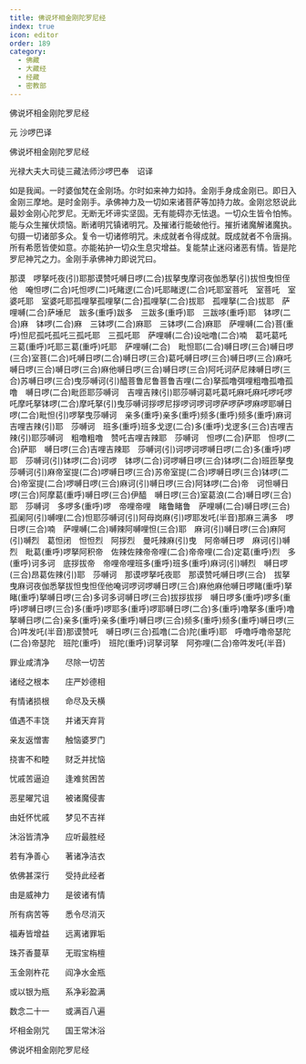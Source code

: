 ```yaml
---
title: 佛说坏相金刚陀罗尼经
index: true
icon: editor
order: 189
category:
  - 佛藏
  - 大藏经
  - 经藏
  - 密教部
---
```


  佛说坏相金刚陀罗尼经  

元 沙啰巴译  

佛说坏相金刚陀罗尼经  

光禄大夫大司徒三藏法师沙啰巴奉　诏译  

如是我闻。一时婆伽梵在金刚场。尔时如来神力如持。金刚手身成金刚已。即日入金刚三摩地。是时金刚手。承佛神力及一切如来诸菩萨等加持力故。金刚忿怒说此最妙金刚心陀罗尼。无断无坏谛实坚固。无有能碍亦无怯退。一切众生皆令怕怖。能与众生摧伏烦恼。断诸明咒镇诸明咒。及摧诸行能破他行。摧折诸魔解诸魔执。句摄一切诸部多众。复令一切诸修明咒。未成就者令得成就。既成就者不令唐捐。所有希愿皆使如意。亦能祐护一切众生息灾增益。复能禁止迷闷诸恶有情。皆是陀罗尼神咒之力。金刚手承佛神力即说咒曰。  

那谟　啰拏吒夜(引)耶那谟赞吒嚩日啰(二合)拔拏曳摩诃夜伽悉拏(引)拔怛曳怛侄他　唵怛啰(二合)吒怛啰(二)吒睹逻(二合)吒耶睹逻(二合)吒耶室菩吒　室菩吒　室婆吒耶　室婆吒耶孤哩拏孤哩拏(二合)孤哩拏(二合)拔耶　孤哩拏(二合)拔耶　萨哩嚩(二合)萨埵尼　跋多(重呼)跋多　三跋多(重呼)耶　三跋哆(重呼)耶　钵啰(二合)麻　钵啰(二合)麻　三钵啰(二合)麻耶　三钵啰(二合)麻耶　萨哩嚩(二合)菩(重呼)怛尼孤吒孤吒三孤吒耶　三孤吒耶　萨哩嚩(二合)设咄噜(二合)喃　葛吒葛吒　三葛(重呼)吒耶三葛(重呼)吒耶　萨哩嚩(二合)　毗怛耶(二合)嚩日啰(三合)嚩日啰(三合)室菩(二合)吒嚩日啰(二合)嚩日啰(三合)葛吒嚩日啰(三合)嚩日啰(三合)麻吒嚩日啰(三合)嚩日啰(三合)麻他嚩日啰(三合)嚩日啰(三合)阿吒诃萨尼辣嚩日啰(三合)苏嚩日啰(三合)曳莎嚩诃(引)醯菩鲁尼鲁菩鲁吉哩(二合)拏孤噜弭哩粗噜孤噜孤噜　嚩日啰(二合)毗匝耶莎嚩诃　吉哩吉辣(引)耶莎嚩诃葛吒葛吒麻吒麻吒啰吒啰吒摩吒拏钵啰(二合)摩吒拏(引)曳莎嚩诃拶啰尼拶啰诃啰诃啰萨啰萨啰麻啰耶嚩日啰(二合)毗怛(引)啰拏曳莎嚩诃　亲多(重呼)亲多(重呼)频多(重呼)频多(重呼)麻诃吉哩吉辣(引)耶　莎嚩诃　班多(重呼)班多戈逻(二合)多(重呼)戈逻多(三合)吉哩吉辣(引)耶莎嚩诃　粗噜粗噜　赞吒吉哩吉辣耶　莎嚩诃　怛啰(二合)萨耶　怛啰(二合)萨耶　嚩日啰(三合)吉哩吉辣耶　莎嚩诃(引)诃啰诃啰嚩日啰(二合)多(重呼)啰耶　莎嚩诃(引)钵啰(二合)诃啰　钵啰(二合)诃啰嚩日啰(三合)钵啰(二合)班匝拏曳　莎嚩诃(引)麻帝室提(二合)啰嚩日啰(三合)苏帝室提(二合)啰嚩日啰(三合)钵啰(二合)帝室提(二合)啰嚩日啰(三合)麻诃(引)嚩日啰(三合)阿钵啰(二合)帝　诃怛嚩日啰(三合)阿摩葛(重呼)嚩日啰(三合)伊醯　嚩日啰(三合)室葛浪(二合)嚩日啰(三合)耶　莎嚩诃　多啰多(重呼)啰　帝哩帝哩　睹鲁睹鲁　萨哩嚩(二合)嚩日啰(三合)孤阑阿(引)嚩哩(二合)怛耶莎嚩诃(引)阿母岗麻(引)啰耶发吒(半音)那麻三满多　啰日啰(三合)喃　萨哩嚩(二合)嚩辣阿嚩哩怛(三合)耶　麻诃(引)嚩日啰(三合)麻阿(引)嚩烈　葛怛闭　怛怛烈　阿拶烈　曼吒辣麻(引)曳　阿帝嚩日啰　麻诃(引)嚩烈　毗葛(重呼)啰拏阿积帝　佐辣佐辣帝帝哩(二合)帝帝哩(二合)定葛(重呼)烈　多(重呼)诃多诃　底拶拔帝　帝哩帝哩班多(重呼)班多(重呼)麻诃(引)嚩烈　嚩日啰(三合)昂葛佐辣(引)耶　莎嚩诃　那谟啰拏吒夜耶　那谟赞吒嚩日啰(三合)　拔拏曳麻诃夜伽悉拏拔怛曳怛侄他唵诃啰诃啰嚩日啰(三合)麻他麻他嚩日啰睹(重呼)拏睹(重呼)拏嚩日啰(三合)多诃多诃嚩日啰(三合)拔拶拔拶　嚩日啰多(重呼)啰多(重呼)啰嚩日啰(三合)多(重呼)啰耶多(重呼)啰耶嚩日啰(二合)多(重呼)噜拏多(重呼)噜拏嚩日啰(二合)亲多(重呼)亲多(重呼)嚩日啰(三合)频多(重呼)频多(重呼)嚩日啰(三合)吽发吒(半音)那谟赞吒　嚩日啰(三合)孤噜(二合)陀(重呼)耶　呼噜呼噜帝瑟陀(二合)帝瑟陀　班陀(重呼)　班陀(重呼)诃拏诃拏　阿弥哩(二合)帝吽发吒(半音)  

罪业咸清净　　尽除一切苦  

诸经之根本　　庄严妙德相  

有情诸损根　　命尽及夭横  

值遇不丰饶　　并诸天弃背  

亲友返憎害　　触恼婆罗门  

挠害不和睦　　财乏并扰恼  

忧戚苦逼迫　　逢难贫困苦  

恶星曜咒诅　　被诸魔侵害  

由妊怀忧戚　　梦见不吉祥  

沐浴皆清净　　应听最胜经  

若有净善心　　著诸净洁衣  

依佛甚深行　　受持此经者  

由是威神力　　是彼诸有情  

所有病苦等　　悉令尽消灭  

福寿皆增益　　远离诸罪垢  

珠芥香蔓草　　无瑕宝栴檀  

玉金刚杵花　　阎净水金瓶  

或以银为瓶　　系净彩盈满  

数念二十一　　或满百八遍  

坏相金刚咒　　国王常沐浴  

佛说坏相金刚陀罗尼经  
